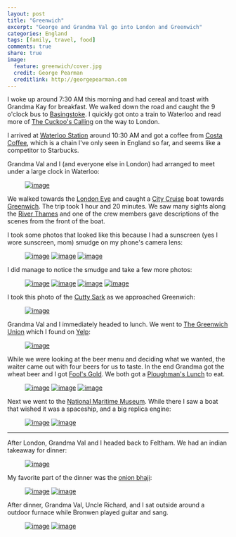 ```yaml
---
layout: post
title: "Greenwich"
excerpt: "George and Grandma Val go into London and Greenwich"
categories: England
tags: [family, travel, food]
comments: true
share: true
image:
  feature: greenwich/cover.jpg
  credit: George Pearman
  creditlink: http://georgepearman.com
---
```


I woke up around 7:30 AM this morning and had cereal and toast with Grandma Kay
for breakfast.  We walked down the road and caught the 9 o'clock bus to
[Basingstoke](https://en.wikipedia.org/wiki/Basingstoke).  I quickly got onto
a train to Waterloo and read more of [The Cuckoo's
Calling](https://en.wikipedia.org/wiki/The_Cuckoo%27s_Calling) on the way to
London.

I arrived at [Waterloo
Station](https://en.wikipedia.org/wiki/London_Waterloo_station) around 10:30 AM
and got a coffee from [Costa Coffee](http://www.costa.co.uk), which is a chain
I've only seen in England so far, and seems like a competitor to Starbucks.

Grandma Val and I (and everyone else in London) had arranged to meet under
a large clock in Waterloo:

<figure class="full">
	<a href="{{site.url}}/images/greenwich/1.jpg" title="Big clock at Waterloo Station"><img src="{{site.url}}/images/greenwich/1.jpg" alt="image"></a>
</figure>

We walked towards the [London Eye](https://en.wikipedia.org/wiki/London_Eye)
and caught a [City Cruise](http://www.citycruises.com/city-cruises-experiences-special-offers.aspx?gclid=COWglavv0sYCFYLJtAodQzcHRg) boat towards [Greenwich](https://en.wikipedia.org/wiki/Greenwich).  The trip took 1 hour and 20 minutes.  We saw many sights along the [River Thames](https://en.wikipedia.org/wiki/River_Thames) and one of the crew members gave descriptions of the scenes from the front of the boat.

I took some photos that looked like this because I had a sunscreen (yes I wore
sunscreen, mom) smudge on my phone's camera lens:

<figure class="third">
	<a href="{{site.url}}/images/greenwich/3.jpg" title="HMS Belfast with Sunscreen Smudge"><img src="{{site.url}}/images/greenwich/3.jpg" alt="image"></a>
	<a href="{{site.url}}/images/greenwich/4.jpg" title="Tower Bridge with Sunscreen Smudge"><img src="{{site.url}}/images/greenwich/4.jpg" alt="image"></a>
	<a href="{{site.url}}/images/greenwich/5.jpg" title="Tower of London with Sunscreen Smudge"><img src="{{site.url}}/images/greenwich/5.jpg" alt="image"></a>
</figure>

I did manage to notice the smudge and take a few more photos:

<figure class="half">
	<a href="{{site.url}}/images/greenwich/2.jpg" title="Saint Paul's Catherdral"><img src="{{site.url}}/images/greenwich/2.jpg" alt="image"></a>
	<a href="{{site.url}}/images/greenwich/6.jpg" title="Tower Bridge"><img src="{{site.url}}/images/greenwich/6.jpg" alt="image"></a>
	<a href="{{site.url}}/images/greenwich/7.jpg" title="Mayors Office"><img src="{{site.url}}/images/greenwich/7.jpg" alt="image"></a>
	<a href="{{site.url}}/images/greenwich/8.jpg" title="Don't remember what this is"><img src="{{site.url}}/images/greenwich/8.jpg" alt="image"></a>
</figure>

I took this photo of the [Cutty Sark](https://en.wikipedia.org/wiki/Cutty_Sark) as we approached Greenwich:

<figure class="full">
	<a href="{{site.url}}/images/greenwich/9.jpg" title="Cutty Sark from the Thames"><img src="{{site.url}}/images/greenwich/9.jpg" alt="image"></a>
</figure>

Grandma Val and I immediately headed to lunch.  We went to [The Greenwich
Union](http://www.greenwichunion.com) which I found on [Yelp](http://www.yelp.co.uk/biz/the-greenwich-union-london):

<figure class="full">
	<a href="{{site.url}}/images/greenwich/13.jpg" title="The Greenwich Union"><img src="{{site.url}}/images/greenwich/13.jpg" alt="image"></a>
</figure>

While we were looking at the beer menu and deciding what we wanted, the waiter
came out with four beers for us to taste.  In the end Grandma got the wheat
beer and I got [Fool's Gold](http://www.meantimebrewing.com/our-beers/limited-edition/beer/shortlist-fools-gold/).  We both got a [Ploughman's Lunch](https://en.wikipedia.org/wiki/Ploughman%27s_lunch) to eat.

<figure class="third">
	<a href="{{site.url}}/images/greenwich/10.jpg" title="The Greenwich Union"><img src="{{site.url}}/images/greenwich/10.jpg" alt="image"></a>
	<a href="{{site.url}}/images/greenwich/11.jpg" title="The Greenwich Union"><img src="{{site.url}}/images/greenwich/11.jpg" alt="image"></a>
	<a href="{{site.url}}/images/greenwich/12.jpg" title="Ploughman's Lunch"><img src="{{site.url}}/images/greenwich/12.jpg" alt="image"></a>
</figure>

Next we went to the [National Maritime Museum](https://en.wikipedia.org/wiki/National_Maritime_Museum).  While there I saw a boat that wished it was a spaceship, and a big replica engine:

<figure class="half">
	<a href="{{site.url}}/images/greenwich/14.jpg" title="Spaceship Boat"><img src="{{site.url}}/images/greenwich/14.jpg" alt="image"></a>
	<a href="{{site.url}}/images/greenwich/15.jpg" title="Big Engine"><img src="{{site.url}}/images/greenwich/15.jpg" alt="image"></a>
</figure>

---

After London, Grandma Val and I headed back to Feltham.  We had an indian
takeaway for dinner:

<figure class="full">
	<a href="{{site.url}}/images/greenwich/18.jpg" title="Indian Takeaway"><img src="{{site.url}}/images/greenwich/18.jpg" alt="image"></a>
</figure>

My favorite part of the dinner was the [onion bhaji](http://www.bbc.co.uk/food/recipes/onionbhaji_85976):

<figure class="half">
	<a href="{{site.url}}/images/greenwich/19.jpg" title="Indian Takeaway Selfie"><img src="{{site.url}}/images/greenwich/19.jpg" alt="image"></a>
	<a href="{{site.url}}/images/greenwich/20.jpg" title="Onion Bhaji"><img src="{{site.url}}/images/greenwich/20.jpg" alt="image"></a>
</figure>

After dinner, Grandma Val, Uncle Richard, and I sat outside around a outdoor
furnace while Bronwen played guitar and sang.

<figure class="half">
	<a href="{{site.url}}/images/greenwich/21.jpg" title="Sitting Outside"><img src="{{site.url}}/images/greenwich/21.jpg" alt="image"></a>
	<a href="{{site.url}}/images/greenwich/22.jpg" title="Sitting Outside"><img src="{{site.url}}/images/greenwich/22.jpg" alt="image"></a>
</figure>
